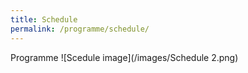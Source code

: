 ```yaml
---
title: Schedule
permalink: /programme/schedule/
---
```

Programme
![Scedule image](/images/Schedule 2.png)
